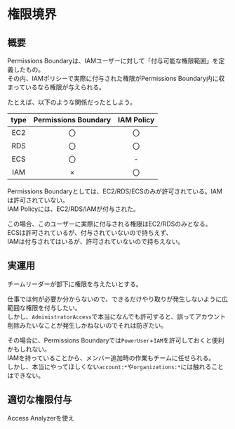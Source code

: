 # 権限境界

## 概要

Permissions Boundaryは、IAMユーザーに対して「付与可能な権限範囲」を定義したもの。  
その内、IAMポリシーで実際に付与された権限がPermissions Boundary内に収まっているなら権限が与えられる。

たとえば、以下のような関係だったとしよう。

|type|Permissions Boundary|IAM Policy|
|:--:|:--:|:--:|
|EC2|〇|〇|
|RDS|〇|〇|
|ECS|〇|-|
|IAM|×|〇|

Permissions Boundaryとしては、EC2/RDS/ECSのみが許可されている。IAMは許可されていない。  
IAM Policyには、EC2/RDS/IAMが付与された。

この場合、このユーザーに実際に付与される権限はEC2/RDSのみとなる。  
ECSは許可されているが、付与されていないので持ちえず、  
IAMは付与されてはいるが、許可されていないので持ちえない。

## 実運用

チームリーダーが部下に権限を与えたいとする。  

仕事では何が必要か分からないので、できるだけやり取りが発生しないように広範囲な権限を付与したい。  
しかし、`AdministratorAccess`で本当になんでも許可すると、誤ってアカウント削除みたいなことが発生しかねないのでそれは防ぎたい。  

その場合に、Permissions Boundaryでは`PowerUser`+`IAM`を許可しておくと便利かもしれない。  
IAMを持っていることから、メンバー追加時の作業もチームに任せられる。  
しかし、本当にやってほしくない`account:*`や`organizations:*`には触れることはできない。

## 適切な権限付与

Access Analyzerを使え
